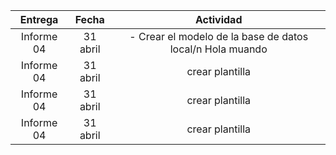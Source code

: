 
|  Entrega |  Fecha |   Actividad   |
|:--------:|:------:|:-------------:|
|Informe 04|31 abril|- Crear el modelo de la base de datos local/n Hola muando|
|Informe 04|31 abril|crear plantilla|
|Informe 04|31 abril|crear plantilla|
|Informe 04|31 abril|crear plantilla|